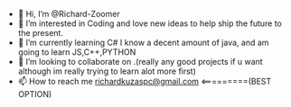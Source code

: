 - 👋 Hi, I’m @Richard-Zoomer
- 👀 I’m interested in Coding and love new ideas to help ship the future to the present.
- 🌱 I’m currently learning C# I know a decent amount of java, and am going to learn JS,C++,PYTHON
- 💞️ I’m looking to collaborate on .(really any good projects if u want although im really trying to learn alot more first)
- 📫 How to reach me richardkuzaspc@gmail.com <=========(BEST OPTION)

<!---
Richard-Zoomer/Richard-Zoomer is a ✨ special ✨ repository because its `README.md` (this file) appears on your GitHub profile.
You can click the Preview link to take a look at your changes.
--->
